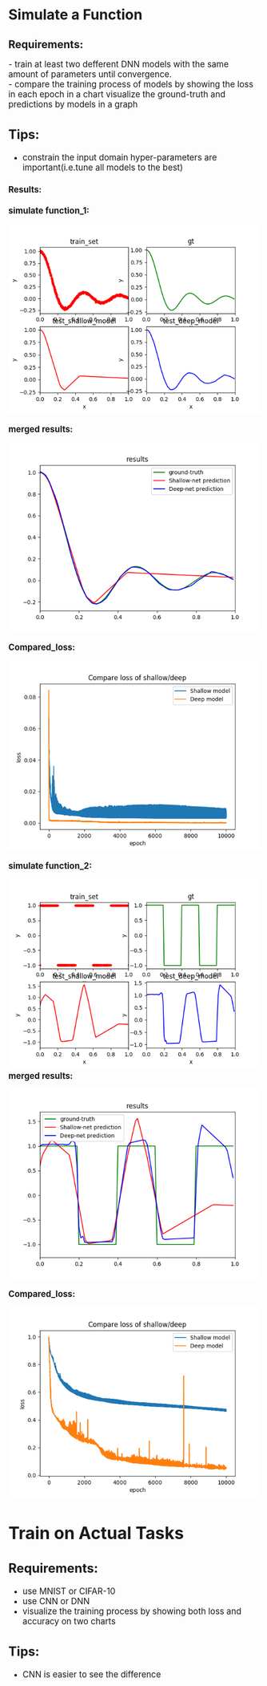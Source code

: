 # Simulate a Function 
## Requirements:
<big>
- train at least two defferent DNN models with the same amount of parameters until convergence.<br>
- compare the training process of models by showing the loss in each epoch in a chart
	visualize the ground-truth and predictions by models in a graph
    
  
## Tips:
- constrain the input domain
	hyper-parameters are important(i.e.tune all models to the best)<br>

#### Results:
**simulate function_1:**

![](https://github.com/ustcxt/ML2018spring/blob/master/HW1-1/results_noisy/result_1.png)

**merged results:**

![](https://github.com/ustcxt/ML2018spring/blob/master/HW1-1/results_noisy/result_2.png)

**Compared_loss:**

![](https://github.com/ustcxt/ML2018spring/blob/master/HW1-1/results_noisy/Compare_loss.png)
<br>

**simulate function_2:**

![](https://github.com/ustcxt/ML2018spring/blob/master/HW1-1/results_sgn/result_1.png)
<br>
**merged results:**

![](https://github.com/ustcxt/ML2018spring/blob/master/HW1-1/results_sgn/result_2.png)

**Compared_loss:**

![](https://github.com/ustcxt/ML2018spring/blob/master/HW1-1/results_sgn/Compare_loss.png)

# Train on Actual Tasks
## Requirements:
- use MNIST or CIFAR-10
- use CNN or DNN
- visualize the training process by showing both loss and accuracy on two charts
## Tips:
- CNN is easier to see the difference           